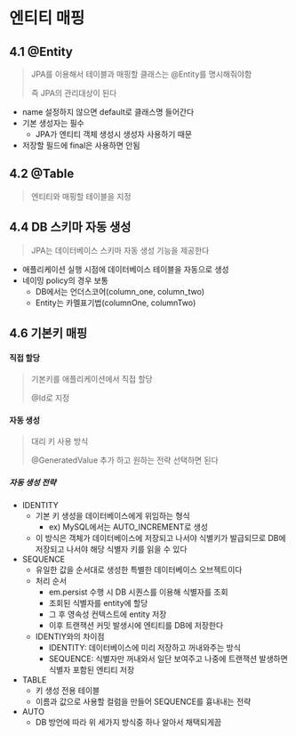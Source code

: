 # 엔티티 매핑

## 4.1 @Entity

> JPA를 이용해서 테이블과 매핑할 클래스는 @Entity를 명시해줘야함
>
> 즉 JPA의 관리대상이 된다

- name 설정하지 않으면 default로 클래스명 들어간다
- 기본 생성자는 필수
  - JPA가 엔티티 객체 생성시 생성자 사용하기 때문
- 저장할 필드에 final은 사용하면 안됨



## 4.2 @Table

> 엔티티와 매핑할 테이블을 지정



## 4.4 DB 스키마 자동 생성

> JPA는 데이터베이스 스키마 자동 생성 기능을 제공한다

- 애플리케이션 실행 시점에 데이터베이스 테이블을 자동으로 생성
- 네이밍 policy의 경우 보통
  - DB에서는 언더스코어(column_one, column_two)
  - Entity는 카멜표기법(columnOne, columnTwo)



## 4.6 기본키 매핑

#### 직접 할당

> 기본키를 애플리케이션에서 직접 할당
>
> @Id로 지정



#### 자동 생성

> 대리 키 사용 방식
>
> @GeneratedValue 추가 하고 원하는 전략 선택하면 된다



##### 자동 생성 전략

- IDENTITY
  - 기본 키 생성을 데이터베이스에게 위임하는 형식
    - ex) MySQL에서는 AUTO_INCREMENT로 생성
  - 이 방식은 객체가 데이터베이스에 저장되고 나서야 식별키가 발급되므로 DB에 저장되고 나서야 해당 식별자 키를 읽을 수 있다
- SEQUENCE
  - 유일한 값을 순서대로 생성한 특별한 데이터베이스 오브젝트이다
  - 처리 순서
    - em.persist 수행 시 DB 시퀀스를 이용해 식별자를 조회
    - 조회된 식별자를 entity에 할당
    - 그 후 영속성 컨텍스트에 entity 저장
    - 이후 트랜잭션 커밋 발생시에 엔티티를 DB에 저장한다
  - IDENTIY와의 차이점
    - IDENTITY: 데이터베이스에 미리 저장하고 꺼내와주는 방식
    - SEQUENCE: 식별자만 꺼내와서 일단 보여주고 나중에 트랜잭션 발생하면 식별자 포함된 엔티티 저장
- TABLE
  - 키 생성 전용 테이블
  - 이름과 값으로 사용할 컬럼을 만들어 SEQUENCE를 흉내내는 전략
- AUTO
  - DB 방언에 따라 위 세가지 방식중 하나 알아서 채택되게끔